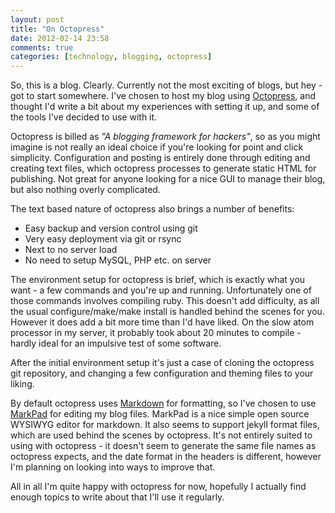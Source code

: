 ```yaml
---
layout: post
title: "On Octopress"
date: 2012-02-14 23:58
comments: true
categories: [technology, blogging, octopress]
---
```


So, this is a blog.  Clearly.  Currently not the most exciting of blogs, but
hey - got to start somewhere.  I've chosen to host my blog using
[Octopress](http://octopress.org), and thought I'd write a bit about my
experiences with setting it up, and some of the tools I've decided to use with
it.

Octopress is billed as _"A blogging framework for hackers"_, so as you might
imagine is not really an ideal choice if you're looking for point and click
simplicity.  Configuration and posting is entirely done through editing and
creating text files, which octopress processes to generate static HTML for
publishing.  Not great for anyone looking for a nice GUI to manage their blog,
but also nothing overly complicated.

The text based nature of octopress also brings a number of benefits: 

* Easy backup and version control using git 
* Very easy deployment via git or rsync
* Next to no server load
* No need to setup MySQL, PHP etc. on server

The environment setup for octopress is brief, which is exactly what you want -
a few commands and you're up and running.  Unfortunately one of those commands
involves compiling ruby.  This doesn't add difficulty, as all the usual
configure/make/make install is handled behind the scenes for you. However it
does add a bit more time than I'd have liked. On the slow atom processor in my
server, it probably took about 20 minutes to compile - hardly ideal for an
impulsive test of some software.

After the initial environment setup it's just a case of cloning the octopress
git repository, and changing a few configuration and theming files to your
liking.

By default octopress uses [Markdown](http://en.wikipedia.org/wiki/Markdown) for
formatting, so I've chosen to use [MarkPad](http://code52.org/DownmarkerWPF/)
for editing my blog files.  MarkPad is a nice simple open source WYSIWYG editor
for markdown.  It also seems to support jekyll format files, which are used
behind the scenes by octopress.  It's not entirely suited to using with
octopress - it doesn't seem to generate the same file names as octopress
expects, and the date format in the headers is different, however I'm
planning on looking into ways to improve that.

All in all I'm quite happy with octopress for now, hopefully I actually find
enough topics to write about that I'll use it regularly.
